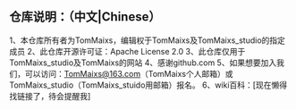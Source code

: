 ## 仓库说明：（中文|Chinese）
1、本仓库所有者为TomMaixs，编辑权于TomMaixs及TomMaixs_studio的指定成员
2、此仓库开源许可证：Apache License 2.0
3、此仓库仅用于TomMaixs_studio及TomMaixs的网站
4、感谢github.com
5、如果想要加入我们，可以访问：TomMaixs@163.com（TomMaixs个人邮箱）或TomMaixs_studio（TomMaixs_stuido用邮箱）报名。
6、wiki百科：[现在懒得找链接了，待会提醒我]



